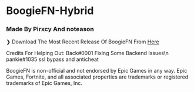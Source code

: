 # BoogieFN-Hybrid
### Made By Pirxcy And noteason

❯ Download The Most Recent Release Of BoogieFN From [Here](https://github.com/BoogieFN/BoogieFN-Hybrid/releases)


Credits For Helping Out:
Back#0001 Fixing Some Backend Issues\n
pankie#1035 ssl bypass and anticheat

BoogieFN is non-official and not endorsed by Epic Games in any way.
Epic Games, Fortnite, and all associated properties are trademarks or registered trademarks of Epic Games, Inc.
